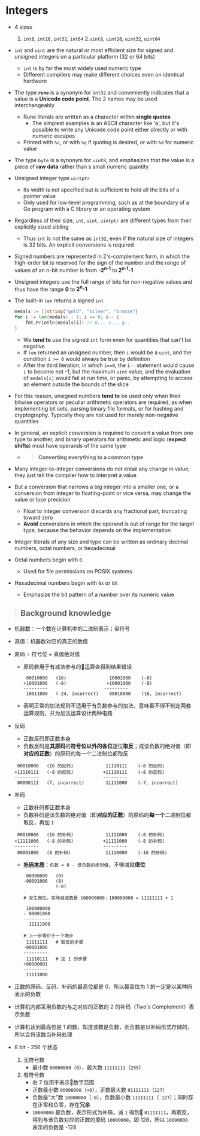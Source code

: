 # Integers
- 4 sizes
   1. `int8`, `int16`, `int32`, `int64`
   2.`uint8`, `uint16`, `uint32`, `uint64`
- `int` and `uint` are the natural or most efficient size for signed and unsigned integers on a particular platform (32 or 64 bits)
    - `int` is by far the most widely used numeric type
    - Different compilers may make different choices even on identical hardware
- The type ***`rune`*** is a synonym for `int32` and conveniently indicates that a value is a **Unicode code point**. The 2 names may be used interchangeably
    - Rune literals are written as a character within **single quotes**
        - The simplest examples is an ASCII character like 'a', but it's possible to write any Unicode code point either directly or with numeric escapes
    - Printed with `%c`, or with `%q` if quoting is desired, or with `%d` for numeric value
- The type `byte` is a synonym for `uint8`, and emphasizes that the value is a piece of **raw data** rather than s small numeric quantity
- Unsigned integer type `uintptr`
    - Its width is not specified but is sufficient to hold all the bits of a pointer value
    - Only used for low-level programming, such as at the boundary of a Go program with a C library or an operating system
- Regardless of their size, `int`, `uint`, `uintptr` are different types from their explicitly sized sibling
    - Thus `int` is not the same as `int32`, even if the natural size of integers is 32 bits. An explicit conversions is required
- Signed numbers are represented in 2's-complement form, in which the high-order bit is reserved for the sign of the number and the range of values of an n-bit number is from **-2<sup>n-1</sup>** to **2<sup>n-1</sup>-1**
- Unsigned integers use the full range of bits for non-negative values and thus have the range **0** to **2<sup>n</sup>-1**
- The built-in `len` returns a signed `int`

    ```go
    medals := []string{"gold", "silver", "bronze"}
    for i := len(medals) - 1; i >= 0; i-- {
        fmt.Println(medals[i]) // b.., s.., g..
    }
    ```

    - We **tend to** use the signed `int` form even for quantities that can't be negative
    - If `len` returned an unsigned number, then `i` would be a `uint`, and the condition `i >= 0` would always be true by definition
    - After the third iteration, in which `i==0`, the `i--` statement would cause `i` to become not -1, but the maximum `uint` value, and the evaluation of `medals[i]` would fail at run time, or panic, by attempting to access an element outside the bounds of the slice
- For this reason, unsigned numbers **tend to** be used only when their bitwise operators or peculiar arithmetic operators are required, as when implementing bit sets, parsing binary file formats, or for hashing and cryptography. Typically they are not used for merely non-negative quantities
- In general, an explicit conversion is required to convert a value from one type to another, and binary operators for arithmetic and logic (**expect shifts**) must have operands of the same type
    - > **Converting everything to a common type**
- Many integer-to-integer conversions do not entail any change in value; they just tell the compiler how to interpret a value
- But a conversion that narrows a big integer into a smaller one, or a conversion from integer to floating-point or vice versa, may change the value or lose precision
    - Float to integer conversion discards any fractional part, truncating toward zero
    - **Avoid** conversions in which the operand is out of range for the target type, because the behavior depends on the implementation
- Integer literals of any size and type can be written as ordinary decimal numbers, octal numbers, or hexadecimal
- Octal numbers begin with `0`
    - Used for file permissions on POSIX systems
- Hexadecimal numbers begin with `0x` or `0X`
    - Emphasize the bit pattern of a number over its numeric value
> ## Background knowledge
- 机器数：一个数在计算机中的二进制表示；带符号
- 真值：机器数对应的真正的数值
- 原码 = 符号位 + 真值绝对值
    - 原码若用于有减法参与的运算会得到结果错误

        ```
         00010000   (16)                10001000    (-8)
        +10001000   (-8)               +10001000    (-8)
        ---------                     ---------
         10011000   (-24, incorrect)    00010000    (16, incorrect)
        ```

    - 表明正常的加法规则不适用于有负数参与的加法，意味着不得不制定两套运算规则，并为加法运算设计两种电路
- 反码
    - 正数反码即正数本身
    - 负数反码是**其原码**的**符号位以外的各位**逐位**取反**；或该负数的绝对值（即**对应的正数**）的原码的每一个二进制位都取反

    ```
     00010000   (16 的反码)            11110111    (-8 的反码)
    +11110111   (-8 的反码)           +11110111    (-8 的反码)
    ---------                        ---------
     00000111   (7, incorrect)        11111000    (-7, incorrect)  
    ```

- 补码
    - 正数补码即正数本身
    - 负数补码是该负数的绝对值（即**对应的正数**）的原码的**每一个**二进制位都取反，再加 `1`

    ```
     00010000   (16 的补码)            11111000    (-8 的补码)
    +11111000   (-8 的补码)           +11111000    (-8 的补码)
    ---------                        ---------
     00001000   (8 的补码)             11110000    (-16 的补码)  
    ```

    - **[补码本质](http://www.ruanyifeng.com/blog/2009/08/twos_complement.html)**：`负数 = 0 - 该负数的绝对值`，不够减就**借位**

        ```
         00000000   (0)            
        -00001000   (8)           
                    (-8)

        # 发生借位，实际被减数是 100000000；100000000 = 11111111 + 1
        
         100000000
        - 00001000
        ----------
          11111000

        # 上一步等价于一下两步
         11111111   # 取反的步骤
        -00001000
        ---------
         11110111   # 加 1 的步骤
        +00000001
        ---------
         11111000
        ```

- 正数的原码、反码、补码的最高位都是 0，所以最高位为 1 的一定是以某种码表示的负数
- 计算机内部采用负数的与之对应的正数的 2 的补码（Two's Complement）表示负数
- 计算机读到最高位是 1 的数，知道该数是负数，而负数是以补码形式存储的，所以会将该数当补码处理
- 8 bit - 256 个状态
    1. 无符号数
        - 最小数 `00000000`（`0`），最大数 `11111111`（`255`）
    2. 有符号数
        - 右 7 位用于表示数字范围
        - 正数最小数 `00000000`（`+0`），正数最大数 `01111111`（`127`）
        - 负数最“大”数 `10000000`（`-0`），负数最小数 `11111111`（`-127`）；同时存在正零和负零，存在**冗余**
        - `10000000` 是负数，表示形式为补码，减 `1` 得到 `01111111`，再取反，得到与该负数对应的正数的原码 `10000000`，即 128，所以 `10000000` 表示的负数是 -128